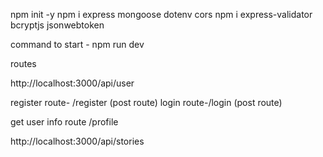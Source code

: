 npm init -y
npm i express mongoose dotenv cors
npm i express-validator bcryptjs jsonwebtoken


command to start -
npm run dev


routes

http://localhost:3000/api/user

register route- /register
 (post route)
login route-/login 
(post route)

get user info route
/profile



http://localhost:3000/api/stories
